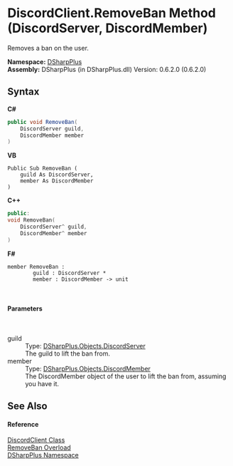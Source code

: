 # DiscordClient.RemoveBan Method (DiscordServer, DiscordMember)
 

Removes a ban on the user.

**Namespace:**&nbsp;<a href="503971eb-de5e-a570-9922-de9500a9b1cc">DSharpPlus</a><br />**Assembly:**&nbsp;DSharpPlus (in DSharpPlus.dll) Version: 0.6.2.0 (0.6.2.0)

## Syntax

**C#**<br />
``` C#
public void RemoveBan(
	DiscordServer guild,
	DiscordMember member
)
```

**VB**<br />
``` VB
Public Sub RemoveBan ( 
	guild As DiscordServer,
	member As DiscordMember
)
```

**C++**<br />
``` C++
public:
void RemoveBan(
	DiscordServer^ guild, 
	DiscordMember^ member
)
```

**F#**<br />
``` F#
member RemoveBan : 
        guild : DiscordServer * 
        member : DiscordMember -> unit 

```

<br />

#### Parameters
&nbsp;<dl><dt>guild</dt><dd>Type: <a href="0bea1794-96dc-62e4-4798-1bd4e0abad39">DSharpPlus.Objects.DiscordServer</a><br />The guild to lift the ban from.</dd><dt>member</dt><dd>Type: <a href="5cf74e63-4004-3836-5a0d-910485913b65">DSharpPlus.Objects.DiscordMember</a><br />The DiscordMember object of the user to lift the ban from, assuming you have it.</dd></dl>

## See Also


#### Reference
<a href="8f8cbf24-03e9-53cc-389f-2ba10a699065">DiscordClient Class</a><br /><a href="d5b18692-be44-8821-83cf-59987a5c02b1">RemoveBan Overload</a><br /><a href="503971eb-de5e-a570-9922-de9500a9b1cc">DSharpPlus Namespace</a><br />